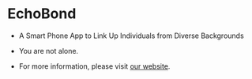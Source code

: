 # EchoBond
* A Smart Phone App to Link Up Individuals from Diverse Backgrounds

* You are not alone. 
* For more information, please visit [our website](http://www.echobond.com). 
